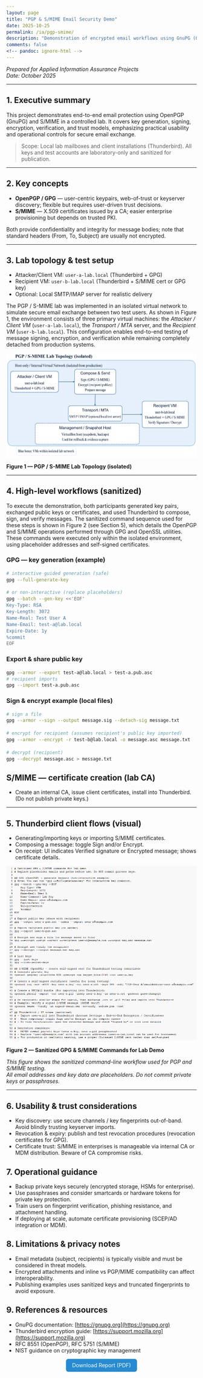 ```yaml
---
layout: page
title: "PGP & S/MIME Email Security Demo"
date: 2025-10-25
permalink: /ia/pgp-smime/
description: "Demonstration of encrypted email workflows using GnuPG (OpenPGP) and S/MIME, with key management, signing, and verification guidance."
comments: false
<!-- pandoc: ignore-html -->
---
```


*Prepared for Applied Information Assurance Projects*  
*Date: October 2025*

---

## 1. Executive summary

This project demonstrates end-to-end email protection using OpenPGP (GnuPG) and S/MIME in a controlled lab. It covers key generation, signing, encryption, verification, and trust models, emphasizing practical usability and operational controls for secure email exchange.

> Scope: Local lab mailboxes and client installations (Thunderbird). All keys and test accounts are laboratory-only and sanitized for publication.

---

## 2. Key concepts

- **OpenPGP / GPG** — user-centric keypairs, web-of-trust or keyserver discovery; flexible but requires user-driven trust decisions.  
- **S/MIME** — X.509 certificates issued by a CA; easier enterprise provisioning but depends on trusted PKI.

Both provide confidentiality and integrity for message bodies; note that standard headers (From, To, Subject) are usually not encrypted.

---

## 3. Lab topology & test setup

- Attacker/Client VM: `user-a-lab.local` (Thunderbird + GPG)  
- Recipient VM: `user-b-lab.local` (Thunderbird + S/MIME cert or GPG key)  
- Optional: Local SMTP/IMAP server for realistic delivery  

The PGP / S-MIME lab was implemented in an isolated virtual network to simulate secure email exchange between two test users. As shown in Figure 1, the environment consists of three primary virtual machines: the *Attacker / Client VM* (`user-a-lab.local`), the *Transport / MTA* server, and the *Recipient VM* (`user-b-lab.local`). This configuration enables end-to-end testing of message signing, encryption, and verification while remaining completely detached from production systems.  

![PGP/S-MIME Lab Topology (isolated)](/assets/images/pgp-flow.png)  

**Figure 1 — PGP / S-MIME Lab Topology (isolated)**  

---

## 4. High-level workflows (sanitized)

To execute the demonstration, both participants generated key pairs, exchanged public keys or certificates, and used Thunderbird to compose, sign, and verify messages. The sanitized command sequence used for these steps is shown in Figure 2 (see Section 5), which details the OpenPGP and S/MIME operations performed through GPG and OpenSSL utilities. These commands were executed only within the isolated environment, using placeholder addresses and self-signed certificates.

### GPG — key generation (example)
```bash
# interactive guided generation (safe)
gpg --full-generate-key

# or non-interactive (replace placeholders)
gpg --batch --gen-key <<'EOF'
Key-Type: RSA
Key-Length: 3072
Name-Real: Test User A
Name-Email: test-a@lab.local
Expire-Date: 1y
%commit
EOF
```

### Export & share public key
```bash
gpg --armor --export test-a@lab.local > test-a.pub.asc
# recipient imports
gpg --import test-a.pub.asc
```

### Sign & encrypt example (local files)
```bash
# sign a file
gpg --armor --sign --output message.sig --detach-sig message.txt

# encrypt for recipient (assumes recipient's public key imported)
gpg --armor --encrypt -r test-b@lab.local -o message.asc message.txt

# decrypt (recipient)
gpg --decrypt message.asc > message.txt
```

## S/MIME — certificate creation (lab CA)
- Create an internal CA, issue client certificates, install into Thunderbird. (Do not publish private keys.)

---

## 5. Thunderbird client flows (visual)

- Generating/importing keys or importing S/MIME certificates.
- Composing a message: toggle Sign and/or Encrypt.
- On receipt: UI indicates Verified signature or Encrypted message; shows certificate details.  

![Sanitized commands](/assets/images/commands-screenshot.png)  

**Figure 2 — Sanitized GPG & S/MIME Commands for Lab Demo**  

_This figure shows the sanitized command-line workflow used for PGP and S/MIME testing.  
All email addresses and key data are placeholders. Do not commit private keys or passphrases._

---

## 6. Usability & trust considerations
- Key discovery: use secure channels / key fingerprints out-of-band. Avoid blindly trusting keyserver imports.
- Revocation & expiry: publish and test revocation procedures (revocation certificates for GPG).
- Certificate trust: S/MIME in enterprises is manageable via internal CA or MDM distribution. Beware of CA compromise risks.

## 7. Operational guidance
- Backup private keys securely (encrypted storage, HSMs for enterprise).
- Use passphrases and consider smartcards or hardware tokens for private key protection.
- Train users on fingerprint verification, phishing resistance, and attachment handling.
- If deploying at scale, automate certificate provisioning (SCEP/AD integration or MDM).

## 8. Limitations & privacy notes
- Email metadata (subject, recipients) is typically visible and must be considered in threat models.
- Encrypted attachments and inline vs PGP/MIME compatibility can affect interoperability.
- Publishing examples uses sanitized keys and truncated fingerprints to avoid exposure.

## 9. References & resources
- GnuPG documentation: [https://gnupg.org](https://gnupg.org)
- Thunderbird encryption guide: [https://support.mozilla.org](https://support.mozilla.org)
- RFC 8551 (OpenPGP), RFC 5751 (S/MIME)
- NIST guidance on cryptographic key management  

<p align="center"> <a href="{{ '/assets/docs/pgp-smime.pdf' | relative_url }}" target="_blank" style="display:inline-block;padding:0.55rem 1rem;background:#268bd2;color:#fff;text-decoration:none;border-radius:6px;"> Download Report (PDF) </a> </p>